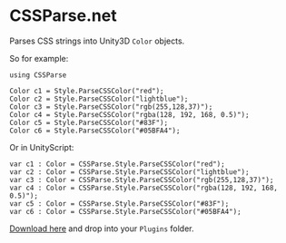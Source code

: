 CSSParse.net
============

Parses CSS strings into Unity3D `Color` objects.

So for example:

    using CSSParse

    Color c1 = Style.ParseCSSColor("red");
    Color c2 = Style.ParseCSSColor("lightblue");
    Color c3 = Style.ParseCSSColor("rgb(255,128,37)");
    Color c4 = Style.ParseCSSColor("rgba(128, 192, 168, 0.5)");
    Color c5 = Style.ParseCSSColor("#83F");
    Color c6 = Style.ParseCSSColor("#05BFA4");

Or in UnityScript:

    var c1 : Color = CSSParse.Style.ParseCSSColor("red");
    var c2 : Color = CSSParse.Style.ParseCSSColor("lightblue");
    var c3 : Color = CSSParse.Style.ParseCSSColor("rgb(255,128,37)");
    var c4 : Color = CSSParse.Style.ParseCSSColor("rgba(128, 192, 168, 0.5)");
    var c5 : Color = CSSParse.Style.ParseCSSColor("#83F");
    var c6 : Color = CSSParse.Style.ParseCSSColor("#05BFA4");

[Download here](https://github.com/greggman/cssparse.net/releases/download/v0.0.1/cssparse.net.dll) and drop into your `Plugins` folder.

